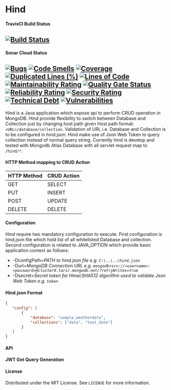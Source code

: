 # Hind

#### TravisCI Build Status
[![Build Status](https://travis-ci.com/vishalsonar/hind.svg?branch=main)](https://travis-ci.com/vishalsonar/hind) 
---

#### Sonar Cloud Status
[![Bugs](https://sonarcloud.io/api/project_badges/measure?project=vishalsonar_hind&metric=bugs)](https://sonarcloud.io/dashboard?id=vishalsonar_hind) [![Code Smells](https://sonarcloud.io/api/project_badges/measure?project=vishalsonar_hind&metric=code_smells)](https://sonarcloud.io/dashboard?id=vishalsonar_hind) [![Coverage](https://sonarcloud.io/api/project_badges/measure?project=vishalsonar_hind&metric=coverage)](https://sonarcloud.io/dashboard?id=vishalsonar_hind) [![Duplicated Lines (%)](https://sonarcloud.io/api/project_badges/measure?project=vishalsonar_hind&metric=duplicated_lines_density)](https://sonarcloud.io/dashboard?id=vishalsonar_hind) [![Lines of Code](https://sonarcloud.io/api/project_badges/measure?project=vishalsonar_hind&metric=ncloc)](https://sonarcloud.io/dashboard?id=vishalsonar_hind) [![Maintainability Rating](https://sonarcloud.io/api/project_badges/measure?project=vishalsonar_hind&metric=sqale_rating)](https://sonarcloud.io/dashboard?id=vishalsonar_hind) [![Quality Gate Status](https://sonarcloud.io/api/project_badges/measure?project=vishalsonar_hind&metric=alert_status)](https://sonarcloud.io/dashboard?id=vishalsonar_hind) [![Reliability Rating](https://sonarcloud.io/api/project_badges/measure?project=vishalsonar_hind&metric=reliability_rating)](https://sonarcloud.io/dashboard?id=vishalsonar_hind) [![Security Rating](https://sonarcloud.io/api/project_badges/measure?project=vishalsonar_hind&metric=security_rating)](https://sonarcloud.io/dashboard?id=vishalsonar_hind) [![Technical Debt](https://sonarcloud.io/api/project_badges/measure?project=vishalsonar_hind&metric=sqale_index)](https://sonarcloud.io/dashboard?id=vishalsonar_hind) [![Vulnerabilities](https://sonarcloud.io/api/project_badges/measure?project=vishalsonar_hind&metric=vulnerabilities)](https://sonarcloud.io/dashboard?id=vishalsonar_hind)
---

Hind is a Java application which expose api to perform CRUD operation in MongoDB. Hind provide flexibility to switch between Database and Collection just by changing host path given Host path format: `<URL>/database/collection`. Validation of URL i.e. Database and Collection is to be configured in hind.json. Hind make use of Json Web Token to query collection instead of normal query string. Currently hind is develop and tested with Mongodb Atlas Database with all servlet request map to `/hind/*`.

#### HTTP Method mapping to CRUD Action

HTTP Method | CRUD Action 
------------|------------ 
GET         | SELECT
PUT         | INSERT
POST        | UPDATE
DELETE      | DELETE

#### Configuration

Hind require two mandatory configuration to execute. First configuration is hind.json file which hold list of all whitelisted Database and collection. Second configuration is related to JAVA_OPTION which provide basic application context as follows:
* -DconfigPath=_PATH to hind.json file e.g. `C:\..\..\hind.json`_
* -Durl=_MongoDB Connection URL e.g. `mongodb+srv://<username>:<password>@cluster0.tarir.mongodb.net/?retryWrites=true`_
* -Dsecret=_Secret token for HmacSHA512 algorithm used to validate Json Web Token e.g. `token`_

#### Hind.json Format

 ```json
 {
    "config": [
        {
            "database": "sample_weatherdata",
            "collections": ["data", "test_data"]
        }
    ]
}
```

#### API

#### JWT Get Query Generation

#### License
Distributed under the MIT License. See `LICENSE` for more information.
